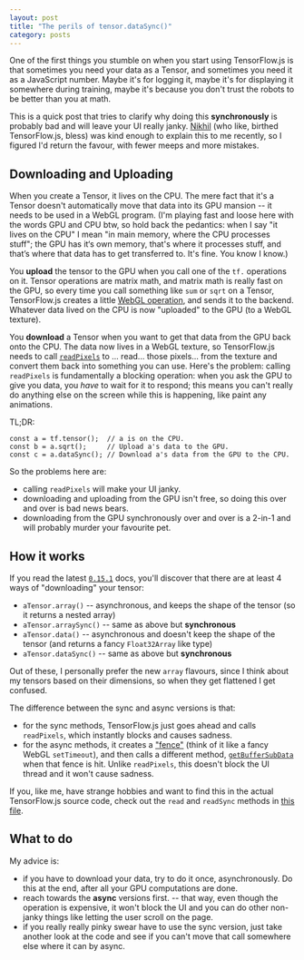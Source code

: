 ```yaml
---
layout: post
title: "The perils of tensor.dataSync()"
category: posts
---
```


One of the first things you stumble on when you start using TensorFlow.js is
that sometimes you need your data as a Tensor, and sometimes you need it
as a JavaScript number. Maybe it's for logging it, maybe it's for displaying
it somewhere during training, maybe it's because you don't trust the robots
to be better than you at math.

This is a quick post that tries to clarify why doing this **synchronously**
is probably bad and will leave your UI really janky. [Nikhil](https://twitter.com/nsthorat)
(who like, birthed TensorFlow.js, bless) was kind enough to explain this to me recently, so I figured
I'd return the favour, with fewer meeps and more mistakes.

## Downloading and Uploading
When you create a Tensor, it lives on the CPU. The mere fact that it's a Tensor
doesn't automatically move that data into its GPU mansion -- it needs to be used in a WebGL
program. (I'm playing fast and loose here with the words GPU and CPU btw, so
hold back the pedantics: when I say "it lives on the CPU" I mean "in main memory,
where the CPU processes stuff"; the GPU has it‘s own memory, that's where it
processes stuff, and that’s where that data has to get transferred to.
It's fine. You know I know.)

You **upload** the tensor to the GPU when you call one of the `tf.` operations on it.
Tensor operations are matrix math, and matrix math is really fast on the GPU,
so every time you call something like `sum` or `sqrt` on a Tensor, TensorFlow.js
creates a little [WebGL operation](https://js.tensorflow.org/tutorials/custom-webgl-op.html),
and sends it to the backend. Whatever data lived on the CPU is now
"uploaded" to the GPU (to a WebGL texture).

You **download** a Tensor when you want to get that data from the GPU back onto
the CPU. The data now lives in a WebGL texture, so TensorFlow.js needs to call
[`readPixels`](https://developer.mozilla.org/en-US/docs/Web/API/WebGLRenderingContext/readPixels)
to ... read... those pixels... from the texture and convert them back into something you can use.
Here's the problem: calling `readPixels` is fundamentally a blocking operation: when you
ask the GPU to give you data, you _have_ to wait for it to respond; this means
you can't really do anything else on the screen while this is happening, like
paint any animations.

TL;DR:
```
const a = tf.tensor();  // a is on the CPU.
const b = a.sqrt();     // Upload a's data to the GPU.
const c = a.dataSync(); // Download a's data from the GPU to the CPU.
```

So the problems here are:

- calling `readPixels` will make your UI janky.
- downloading and uploading from the GPU isn't free, so doing this over and over
is bad news bears.
- downloading from the GPU synchronously over and over is a 2-in-1 and
will probably murder your favourite pet.

## How it works
If you read the latest [`0.15.1`](https://js.tensorflow.org/api/0.15.1/) docs,
you'll discover that there are at least 4 ways of "downloading" your tensor:
- `aTensor.array()` -- asynchronous, and keeps the shape of the tensor (so it returns a nested array)
- `aTensor.arraySync()` -- same as above but **synchronous**
- `aTensor.data()` -- asynchronous and doesn't keep the shape of the tensor (and returns a fancy `Float32Array` like type)
- `aTensor.dataSync()` -- same as above but **synchronous**

Out of these, I personally prefer the new `array` flavours, since I think about my
tensors based on their dimensions, so when they get flattened I get confused.

The difference between the sync and async versions is that:
- for the sync methods, TensorFlow.js just goes ahead and calls `readPixels`,
which instantly blocks and causes sadness.
- for the async methods, it creates a ["fence"](https://developer.mozilla.org/en-US/docs/Web/API/WebGL2RenderingContext/fenceSync) (think of it like a fancy WebGL `setTimeout`),
and then calls a different method, [`getBufferSubData`](https://developer.mozilla.org/en-US/docs/Web/API/WebGL2RenderingContext/getBufferSubData)
when that fence is hit. Unlike `readPixels`, this doesn't block the UI thread
and it won't cause sadness.

If you, like me, have strange hobbies and want to find this in the actual
TensorFlow.js source code, check out the `read` and `readSync` methods in
[this file](https://github.com/tensorflow/tfjs-core/blob/master/src/kernels/backend_webgl.ts).

## What to do
My advice is:
- if you have to download your data, try to do it once, asynchronously. Do this
at the end, after all your GPU computations are done.
- reach towards the **async** versions first.  -- that way, even though the
operation is expensive, it won't block the UI and you can do other non-janky
things like letting the user scroll on the page.
- if you really really pinky swear have to use the sync version, just take
another look at the code and see if you can't move that call somewhere else
where it can by async.
